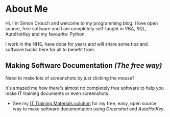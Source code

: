 # About Me
Hi, I'm Simon Crouch and welcome to my programming blog.
I love open source, free software and I am completely self-taught in VBA, SQL, AutoHotKey and my favourite: Python.

I work in the NHS, have done for years and will share some tips and software hacks here for all to benefit from.

## Making Software Documentation _(The free way)_
Need to make lots of screenshots by just clicking the mouse?  

It's amazed me how there's almost no completely free software to help you make IT training documents or even screenshots. 
* See my [IT Training Materials solution](https://mrsimonc.github.io/Making-Software-Documentation/) for my free, easy, open source way to make software documentation using _Greenshot_ and _AutoHotKey_.